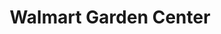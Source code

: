 ---
title: "Walmart Garden Center"
url: /west-jefferson/walmart-garden-center/
shop: Garten-Center
---